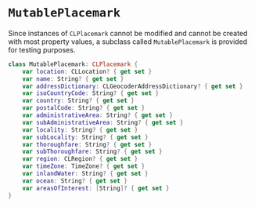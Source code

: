 `MutablePlacemark`
==================

Since instances of `CLPlacemark` cannot be modified and cannot be created with most property values, a subclass called `MutablePlacemark` is provided for testing purposes.


```swift
class MutablePlacemark: CLPlacemark {
    var location: CLLocation? { get set }
    var name: String? { get set }
    var addressDictionary: CLGeocoderAddressDictionary? { get set }
    var isoCountryCode: String? { get set }
    var country: String? { get set }
    var postalCode: String? { get set }
    var administrativeArea: String? { get set }
    var subAdministrativeArea: String? { get set }
    var locality: String? { get set }
    var subLocality: String? { get set }
    var thoroughfare: String? { get set }
    var subThoroughfare: String? { get set }
    var region: CLRegion? { get set }
    var timeZone: TimeZone? { get set }
    var inlandWater: String? { get set }
    var ocean: String? { get set }
    var areasOfInterest: [String]? { get set }
}
```
